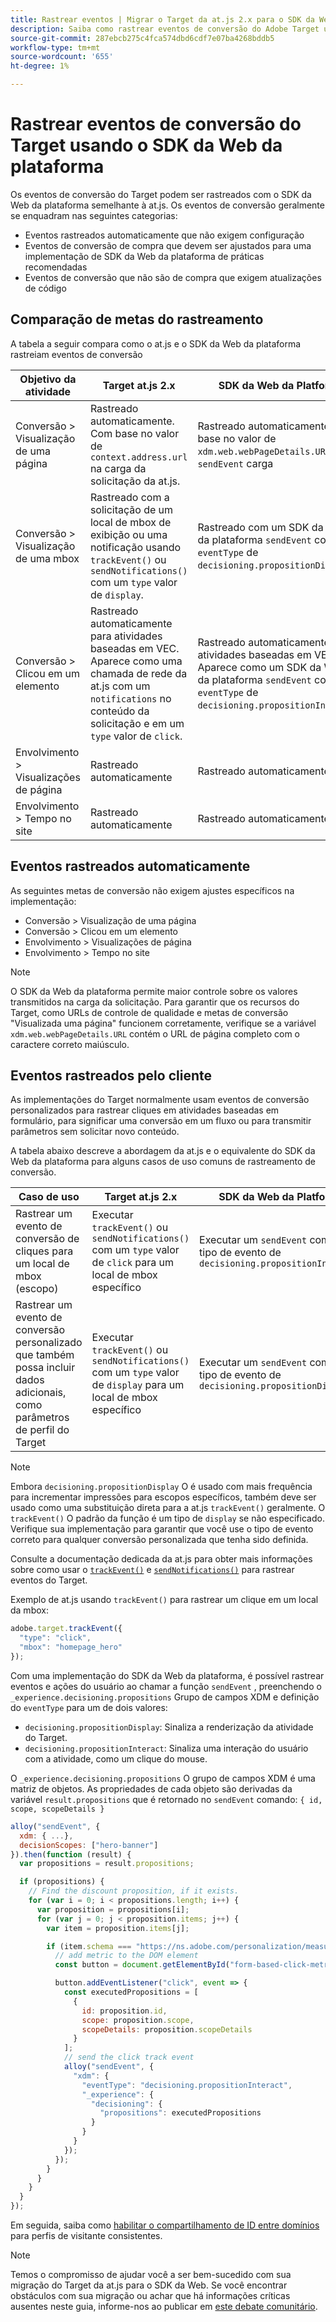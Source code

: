 ```yaml
---
title: Rastrear eventos | Migrar o Target da at.js 2.x para o SDK da Web
description: Saiba como rastrear eventos de conversão do Adobe Target usando o Experience Platform Web SDK.
source-git-commit: 287ebcb275c4fca574dbd6cdf7e07ba4268bddb5
workflow-type: tm+mt
source-wordcount: '655'
ht-degree: 1%

---
```



# Rastrear eventos de conversão do Target usando o SDK da Web da plataforma

Os eventos de conversão do Target podem ser rastreados com o SDK da Web da plataforma semelhante à at.js. Os eventos de conversão geralmente se enquadram nas seguintes categorias:

* Eventos rastreados automaticamente que não exigem configuração
* Eventos de conversão de compra que devem ser ajustados para uma implementação de SDK da Web da plataforma de práticas recomendadas
* Eventos de conversão que não são de compra que exigem atualizações de código

## Comparação de metas do rastreamento

A tabela a seguir compara como o at.js e o SDK da Web da plataforma rastreiam eventos de conversão

| Objetivo da atividade | Target at.js 2.x | SDK da Web da Platform |
|---|---|---|
| Conversão > Visualização de uma página | Rastreado automaticamente. Com base no valor de `context.address.url` na carga da solicitação da at.js. | Rastreado automaticamente. Com base no valor de `xdm.web.webPageDetails.URL` no `sendEvent` carga |
| Conversão > Visualização de uma mbox | Rastreado com a solicitação de um local de mbox de exibição ou uma notificação usando `trackEvent()` ou `sendNotifications()` com um `type` valor de `display`. | Rastreado com um SDK da Web da plataforma `sendEvent` com a `eventType` de `decisioning.propositionDisplay`. |
| Conversão > Clicou em um elemento | Rastreado automaticamente para atividades baseadas em VEC. Aparece como uma chamada de rede da at.js com um `notifications` no conteúdo da solicitação e em um `type` valor de `click`. | Rastreado automaticamente para atividades baseadas em VEC. Aparece como um SDK da Web da plataforma `sendEvent` com a `eventType` de `decisioning.propositionInteract`. |
| Envolvimento > Visualizações de página | Rastreado automaticamente | Rastreado automaticamente |
| Envolvimento > Tempo no site | Rastreado automaticamente | Rastreado automaticamente |

<!--
| Revenue > RPV, AOV, or Total Sales | Tracked based on the `orderTotal` parameter values for the specified mbox(es) | Tracked based on the `xdm.commerce.order.priceTotal` values. Its best to use the "any mbox" option in the goal setup. |
| Revenue > Orders | Tracked based on the unique `orderId` parameter values for the specified mbox(es) | Tracked based on the unique values for `xdm.commerce.order.purchaseID`. Its best to use the "any mbox" option in the goal setup. |
| Engagement > Custom Scoring | Tracked with the `mboxPageValue` parameter. Refer to the [dedicated documentation](https://experienceleague.adobe.com/docs/target/using/activities/success-metrics/capture-score.html) for more details. | Tracked with `data.__adobe.target.mboxPageValue` in the `sendEvent` payload |
-->

## Eventos rastreados automaticamente

As seguintes metas de conversão não exigem ajustes específicos na implementação:

* Conversão > Visualização de uma página
* Conversão > Clicou em um elemento
* Envolvimento > Visualizações de página
* Envolvimento > Tempo no site

>[!NOTE]
>
>O SDK da Web da plataforma permite maior controle sobre os valores transmitidos na carga da solicitação. Para garantir que os recursos do Target, como URLs de controle de qualidade e metas de conversão &quot;Visualizada uma página&quot; funcionem corretamente, verifique se a variável `xdm.web.webPageDetails.URL` contém o URL de página completo com o caractere correto maiúsculo.

<!--
## Purchase conversion events

The following conversion goals are based on the order details information passed in the Platform Web SDK `sendEvent` payload:

* Revenue > Revenue per Visit (RPV)
* Revenue > Average Order Value (AOV)
* Revenue > Total Sales
* Revenue > Orders

Target at.js implementations typically use an order confirmation mbox with the `trackEvent()` or `sendNotifications()` functions to pass the order ID, order total, and a list of product IDs purchased. These methods are specific to Target.

The Platform Web SDK is a shared library for all Adobe applications and you may have other applications such as Adobe Analytics to consider. Because of this shared nature, its best send a single order confirmation call using the appropriate commerce XDM field group.

For more information and an example, refer to the tutorial section about [sending purchase parameters to Target](send-parameters.md#purchase-parameters). 
-->

## Eventos rastreados pelo cliente

As implementações do Target normalmente usam eventos de conversão personalizados para rastrear cliques em atividades baseadas em formulário, para significar uma conversão em um fluxo ou para transmitir parâmetros sem solicitar novo conteúdo.

A tabela abaixo descreve a abordagem da at.js e o equivalente do SDK da Web da plataforma para alguns casos de uso comuns de rastreamento de conversão.

| Caso de uso | Target at.js 2.x | SDK da Web da Platform |
|---|---|---|
| Rastrear um evento de conversão de cliques para um local de mbox (escopo) | Executar `trackEvent()` ou `sendNotifications()` com um `type` valor de `click` para um local de mbox específico | Executar um `sendEvent` com um tipo de evento de `decisioning.propositionInteract` |
| Rastrear um evento de conversão personalizado que também possa incluir dados adicionais, como parâmetros de perfil do Target | Executar `trackEvent()` ou `sendNotifications()` com um `type` valor de `display` para um local de mbox específico | Executar um `sendEvent` com um tipo de evento de `decisioning.propositionDisplay` |

>[!NOTE]
>
>Embora `decisioning.propositionDisplay` O é usado com mais frequência para incrementar impressões para escopos específicos, também deve ser usado como uma substituição direta para a at.js `trackEvent()` geralmente. O `trackEvent()` O padrão da função é um tipo de `display` se não especificado. Verifique sua implementação para garantir que você use o tipo de evento correto para qualquer conversão personalizada que tenha sido definida.

Consulte a documentação dedicada da at.js para obter mais informações sobre como usar o [`trackEvent()`](https://developer.adobe.com/target/implement/client-side/atjs/atjs-functions/adobe-target-trackevent/) e [`sendNotifications()`](https://developer.adobe.com/target/implement/client-side/atjs/atjs-functions/adobe-target-sendnotifications-atjs-21/) para rastrear eventos do Target.

Exemplo de at.js usando `trackEvent()` para rastrear um clique em um local da mbox:

```JavaScript
adobe.target.trackEvent({
  "type": "click",
  "mbox": "homepage_hero"
});
```

Com uma implementação do SDK da Web da plataforma, é possível rastrear eventos e ações do usuário ao chamar a função `sendEvent` , preenchendo o `_experience.decisioning.propositions` Grupo de campos XDM e definição do `eventType` para um de dois valores:

* `decisioning.propositionDisplay`: Sinaliza a renderização da atividade do Target.
* `decisioning.propositionInteract`: Sinaliza uma interação do usuário com a atividade, como um clique do mouse.

O `_experience.decisioning.propositions` O grupo de campos XDM é uma matriz de objetos. As propriedades de cada objeto são derivadas da variável `result.propositions` que é retornado no `sendEvent` comando: `{ id, scope, scopeDetails }`

```JavaScript
alloy("sendEvent", {
  xdm: { ...},
  decisionScopes: ["hero-banner"]
}).then(function (result) {
  var propositions = result.propositions;

  if (propositions) {
    // Find the discount proposition, if it exists.
    for (var i = 0; i < propositions.length; i++) {
      var proposition = propositions[i];
      for (var j = 0; j < proposition.items; j++) {
        var item = proposition.items[j];

        if (item.schema === "https://ns.adobe.com/personalization/measurement") {
          // add metric to the DOM element
          const button = document.getElementById("form-based-click-metric");

          button.addEventListener("click", event => {
            const executedPropositions = [
              {
                id: proposition.id,
                scope: proposition.scope,
                scopeDetails: proposition.scopeDetails
              }
            ];
            // send the click track event
            alloy("sendEvent", {
              "xdm": {
                "eventType": "decisioning.propositionInteract",
                "_experience": {
                  "decisioning": {
                    "propositions": executedPropositions
                  }
                }
              }
            });
          });
        }
      }
    }
  }
});
```

Em seguida, saiba como [habilitar o compartilhamento de ID entre domínios](cross-domain.md) para perfis de visitante consistentes.

>[!NOTE]
>
>Temos o compromisso de ajudar você a ser bem-sucedido com sua migração do Target da at.js para o SDK da Web. Se você encontrar obstáculos com sua migração ou achar que há informações críticas ausentes neste guia, informe-nos ao publicar em [este debate comunitário](https://experienceleaguecommunities.adobe.com/t5/adobe-experience-platform-data/tutorial-discussion-migrate-target-from-at-js-to-web-sdk/m-p/575587#M463).